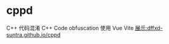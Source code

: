 # cppd
 C++ 代码混淆 C++ Code obfuscation 使用 Vue Vite
 [展示:dffxd-suntra.github.io/cppd](dffxd-suntra.github.io/cppd)